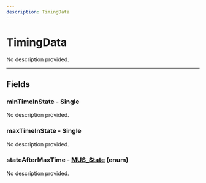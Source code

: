 ```yaml
---
description: TimingData
---
```


# TimingData

No description provided.

***

## Fields

### minTimeInState - Single

No description provided.

### maxTimeInState - Single

No description provided.

### stateAfterMaxTime - [MUS_State](../enum-types.md#MUS_State) (enum)

No description provided.
